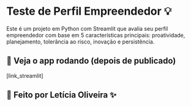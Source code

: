 # Teste de Perfil Empreendedor 💡

Este é um projeto em Python com Streamlit que avalia seu perfil empreendedor com base em 5 características principais: proatividade, planejamento, tolerância ao risco, inovação e persistência.

## 🔗 Veja o app rodando (depois de publicado)

[link_streamlit]

## 🚀 Feito por Letícia Oliveira ✨
